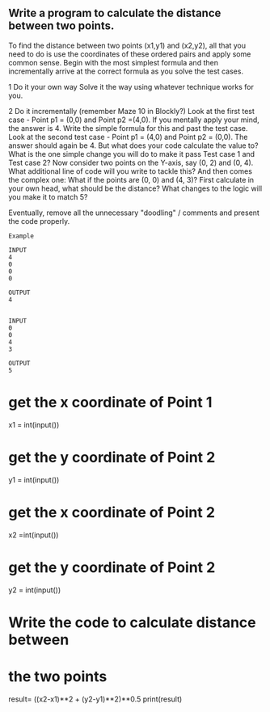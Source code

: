 ## Write a program to calculate the distance between two points.

To find the distance between two points (x1,y1) and (x2,y2), all that you need to do is use the coordinates of these ordered pairs and apply some common sense. Begin with the most simplest formula and then incrementally arrive at the correct formula as you solve the test cases.

1 Do it your own way
Solve it the way using whatever technique works for you. 

2 Do it incrementally  (remember Maze 10 in Blockly?)
Look at the first test case - Point p1 = (0,0) and Point p2 =(4,0). If you mentally apply your mind, the answer is 4. Write the simple formula for this and past the test case.
Look at the second test case - Point p1 = (4,0) and Point p2 = (0,0). The answer should again be 4. But what does your code calculate the value to? What is the one simple change you will do to make it pass Test case 1 and Test case 2?
Now consider two points on the Y-axis, say (0, 2) and (0, 4). What additional line of code will you write to tackle this?
And then comes the complex one: What if the points are (0, 0) and (4, 3)? 
First calculate in your own head, what should be the distance? 
What changes to the logic will you make it to match 5? 

Eventually, remove all the unnecessary "doodling" / comments and present the code properly. 
```
Example 

INPUT 
4
0
0
0

OUTPUT
4


INPUT 
0
0
4
3

OUTPUT
5

```
  # get the x coordinate of Point 1
x1 = int(input())  
# get the y coordinate of Point 2
y1 = int(input())  
# get the x coordinate of Point 2
x2 =int(input())
# get the y coordinate of Point 2
y2 = int(input()) 

# Write the code to calculate distance between 
# the two points 
result= ((x2-x1)**2 + (y2-y1)**2)**0.5
print(result)
